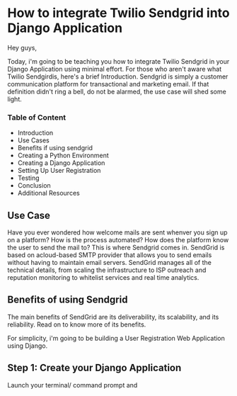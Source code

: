 # How to integrate Twilio Sendgrid into Django Application

Hey guys, 

Today, i'm going to be teaching you how to integrate Twilio Sendgrid in your Django Application using minimal effort. For those who aren't aware what Twilio Sendgirdis, here's a brief Introduction. Sendgrid is simply a customer communication platform for transactional and marketing email. If that definition didn't ring a bell, do not be alarmed, the use case will shed some light.

### Table of Content
- Introduction 
- Use Cases
- Benefits if using sendgrid
- Creating a Python Environment
- Creating a Django Application
- Setting Up User Registration
- Testing
- Conclusion 
- Additional Resources

## Use Case
Have you ever wondered how welcome mails are sent whenver you sign up on a platform? How is the process automated? How does the platform know the user to send the mail to? This is where Sendgrid comes in.
SendGrid is based on acloud-based SMTP provider that allows you to send emails without having to maintain email servers. SendGrid manages all of the technical details, from scaling the infrastructure to ISP outreach and reputation monitoring to whitelist services and real time analytics.

## Benefits of using Sendgrid
The main benefits of SendGrid are its deliverability, its scalability, and its reliability. Read on to know more of its benefits.


For simplicity, i'm going to be building a User Registration Web Application using Django.


## Step 1: Create your Django Application
Launch your terminal/ command prompt and 





  

